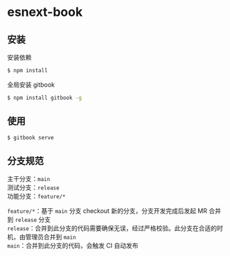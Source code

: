 # esnext-book

## 安装

安装依赖

```bash
$ npm install
```

全局安装 gitbook

```bash
$ npm install gitbook -g
```

## 使用

```bash
$ gitbook serve
```

## 分支规范

主干分支：`main`  
测试分支：`release`  
功能分支：`feature/*`

`feature/*`：基于 `main` 分支 checkout 新的分支，分支开发完成后发起 MR 合并到 `release` 分支  
`release`：合并到此分支的代码需要确保无误，经过严格校验。此分支在合适的时机，由管理员合并到 `main`  
`main`：合并到此分支的代码，会触发 CI 自动发布
